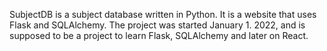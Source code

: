 SubjectDB is a subject database written in Python. It is a website that uses Flask and SQLAlchemy. The project was started January 1. 2022, and is supposed to be a project to learn Flask, SQLAlchemy and later on React.
